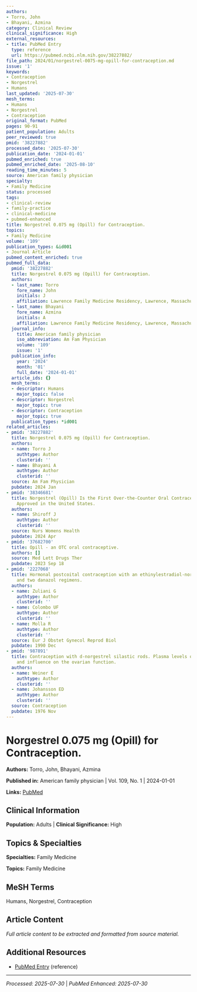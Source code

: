 ```yaml
---
authors:
- Torro, John
- Bhayani, Azmina
category: Clinical Review
clinical_significance: High
external_resources:
- title: PubMed Entry
  type: reference
  url: https://pubmed.ncbi.nlm.nih.gov/38227882/
file_path: 2024/01/norgestrel-0075-mg-opill-for-contraception.md
issue: '1'
keywords:
- Contraception
- Norgestrel
- Humans
last_updated: '2025-07-30'
mesh_terms:
- Humans
- Norgestrel
- Contraception
original_format: PubMed
pages: 90-91
patient_population: Adults
peer_reviewed: true
pmid: '38227882'
processed_date: '2025-07-30'
publication_date: '2024-01-01'
pubmed_enriched: true
pubmed_enriched_date: '2025-08-10'
reading_time_minutes: 5
source: American family physician
specialty:
- Family Medicine
status: processed
tags:
- clinical-review
- family-practice
- clinical-medicine
- pubmed-enhanced
title: Norgestrel 0.075 mg (Opill) for Contraception.
topics:
- Family Medicine
volume: '109'
publication_types: &id001
- Journal Article
pubmed_content_enriched: true
pubmed_full_data:
  pmid: '38227882'
  title: Norgestrel 0.075 mg (Opill) for Contraception.
  authors:
  - last_name: Torro
    fore_name: John
    initials: J
    affiliation: Lawrence Family Medicine Residency, Lawrence, Massachusetts.
  - last_name: Bhayani
    fore_name: Azmina
    initials: A
    affiliation: Lawrence Family Medicine Residency, Lawrence, Massachusetts.
  journal_info:
    title: American family physician
    iso_abbreviation: Am Fam Physician
    volume: '109'
    issue: '1'
  publication_info:
    year: '2024'
    month: '01'
    full_date: '2024-01-01'
  article_ids: {}
  mesh_terms:
  - descriptor: Humans
    major_topic: false
  - descriptor: Norgestrel
    major_topic: true
  - descriptor: Contraception
    major_topic: true
  publication_types: *id001
related_articles:
- pmid: '38227882'
  title: Norgestrel 0.075 mg (Opill) for Contraception.
  authors:
  - name: Torro J
    authtype: Author
    clusterid: ''
  - name: Bhayani A
    authtype: Author
    clusterid: ''
  source: Am Fam Physician
  pubdate: 2024 Jan
- pmid: '38346681'
  title: Norgestrel (Opill) Is the First Over-the-Counter Oral Contraceptive Pill
    Approved in the United States.
  authors:
  - name: Shiroff J
    authtype: Author
    clusterid: ''
  source: Nurs Womens Health
  pubdate: 2024 Apr
- pmid: '37682700'
  title: Opill - an OTC oral contraceptive.
  authors: []
  source: Med Lett Drugs Ther
  pubdate: 2023 Sep 18
- pmid: '2227068'
  title: Hormonal postcoital contraception with an ethinylestradiol-norgestrel combination
    and two danazol regimens.
  authors:
  - name: Zuliani G
    authtype: Author
    clusterid: ''
  - name: Colombo UF
    authtype: Author
    clusterid: ''
  - name: Molla R
    authtype: Author
    clusterid: ''
  source: Eur J Obstet Gynecol Reprod Biol
  pubdate: 1990 Dec
- pmid: '987891'
  title: Contraception with d-norgestrel silastic rods. Plasma levels of d-norgestrel
    and influence on the ovarian function.
  authors:
  - name: Weiner E
    authtype: Author
    clusterid: ''
  - name: Johansson ED
    authtype: Author
    clusterid: ''
  source: Contraception
  pubdate: 1976 Nov
---
```


# Norgestrel 0.075 mg (Opill) for Contraception.

**Authors:** Torro, John, Bhayani, Azmina

**Published in:** American family physician | Vol. 109, No. 1 | 2024-01-01

**Links:** [PubMed](https://pubmed.ncbi.nlm.nih.gov/38227882/)

## Clinical Information

**Population:** Adults | **Clinical Significance:** High

## Topics & Specialties

**Specialties:** Family Medicine

**Topics:** Family Medicine

## MeSH Terms

Humans, Norgestrel, Contraception

## Article Content

*Full article content to be extracted and formatted from source material.*

## Additional Resources

- [PubMed Entry](https://pubmed.ncbi.nlm.nih.gov/38227882/) (reference)

---

*Processed: 2025-07-30* | *PubMed Enhanced: 2025-07-30*
